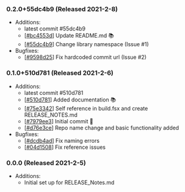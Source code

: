 ### 0.2.0+55dc4b9 (Released 2021-2-8)
* Additions:
    * latest commit #55dc4b9
    * [[#bc4553d](https://github.com/nfdi4plants/Swate/commit/bc4553d438bc76a662048bae705116b60dd91839)] Update README.md :books:
    * [[#55dc4b9](https://github.com/nfdi4plants/Swate/commit/55dc4b9ba64eaf676809436f0e69f4a9106fa729)] Change library namespace (Issue #1)
* Bugfixes:
    * [[#9598d25](https://github.com/nfdi4plants/Swate/commit/9598d25f00a4876e789a1e8d05919014feca3b03)] Fix hardcoded commit url (Issue #2)

### 0.1.0+510d781 (Released 2021-2-6)
* Additions:
    * latest commit #510d781
    * [[#510d781](https://github.com/Freymaurer/Fake.Extensions.Release/commit/510d781d0c17f7bcee3183fbfa87948c7295268c)] Added documentation :books:
    * [[#75e3342](https://github.com/Freymaurer/Fake.Extensions.Release/commit/75e3342607582c42df597e1a292707fe05746ec5)] Self reference in build.fsx and create RELEASE_NOTES.md
    * [[#7979ee3](https://github.com/Freymaurer/Fake.Extensions.Release/commit/7979ee39192e239c5cabd083fe7f871e42d43c2a)] Initial commit :tada:
    * [[#d76e3ce](https://github.com/Freymaurer/Fake.Extensions.Release/commit/d76e3ce5b94a1acadd54881042cb605f072df1cb)] Repo name change and basic functionality added
* Bugfixes:
    * [[#dcdb4ad](https://github.com/Freymaurer/Fake.Extensions.Release/commit/dcdb4ad8d5624a44eeb9f5a42ed0bf628fa5e1e0)] Fix naming errors
    * [[#04d1508](https://github.com/Freymaurer/Fake.Extensions.Release/commit/04d15086c1de5bde9650b15d081294617e78bddc)] Fix reference issues

### 0.0.0 (Released 2021-2-5)
* Additions:
    * Initial set up for RELEASE_Notes.md
